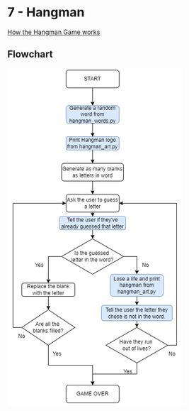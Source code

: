 # 7 - Hangman

[How the Hangman Game works](https://en.wikipedia.org/wiki/Hangman_(game))

## Flowchart
![Flowchart](Flowchart.png)
